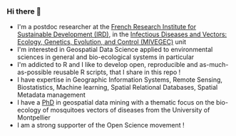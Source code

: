 ### Hi there 👋

- I'm a postdoc researcher at the [French Research Institute for Sustainable Development (IRD)](https://en.ird.fr/home-page), in the [Infectious Diseases and Vectors: Ecology, Genetics, Evolution, and Control (MIVEGEC)](https://mivegec.fr/en) unit
- I'm interested in Geospatial Data Science applied to environmental sciences in general and bio-ecological systems in particular
- I'm addicted to R and I like to develop open, reproducible and as-much-as-possible reusable R scripts, that I share in this repo ! 
- I have expertise in Geographic Information Systems, Remote Sensing, Biostatistics, Machine learning, Spatial Relational Databases, Spatial Metadata management
- I have a [PhD](https://theses.hal.science/tel-03841709) in geospatial data mining with a thematic focus on the bio-ecology of mosquitoes vectors of diseases from the University of Montpellier
- I am a strong supporter of the Open Science movement ! 
